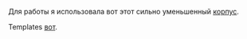 Для работы я использовала вот этот сильно уменьшенный [корпус](https://drive.google.com/open?id=1OakAAzIi7I9wGMzQbtAMEMoAMHPJZBax).

Templates [вот](https://drive.google.com/open?id=1OakAAzIi7I9wGMzQbtAMEMoAMHPJZBax).
